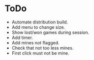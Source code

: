 # ToDo

- Automate distribution build.
- Add menu to change size.
- Show lost/won games during session.
- Add timer.
- Add mines not flagged.
- Check that not too less mines.
- First click must not be mine.